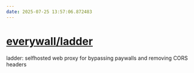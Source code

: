 ```yaml
---
date: 2025-07-25 13:57:06.872483
---
```


# [everywall/ladder](https://github.com/everywall/ladder)

ladder: selfhosted web proxy for bypassing paywalls and removing CORS headers